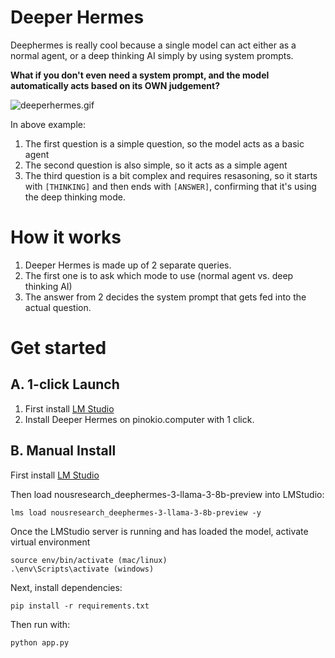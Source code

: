 # Deeper Hermes

Deephermes is really cool because a single model can act either as a normal agent, or a deep thinking AI simply by using system prompts.

**What if you don't even need a system prompt, and the model automatically acts based on its OWN judgement?**

![deeperhermes.gif](deeperhermes.gif)

In above example:

1. The first question is a simple question, so the model acts as a basic agent
2. The second question is also simple, so it acts as a simple agent
3. The third question is a bit complex and requires resasoning, so it starts with `[THINKING]` and then ends with `[ANSWER]`, confirming that it's using the deep thinking mode.

# How it works

1. Deeper Hermes is made up of 2 separate queries.
2. The first one is to ask which mode to use (normal agent vs. deep thinking AI)
3. The answer from 2 decides the system prompt that gets fed into the actual question.

# Get started

## A. 1-click Launch

1. First install [LM Studio](https://lmstudio.ai/)
2. Install Deeper Hermes on pinokio.computer with 1 click.

## B. Manual Install

First install [LM Studio](https://lmstudio.ai/)

Then load nousresearch_deephermes-3-llama-3-8b-preview into LMStudio:

```
lms load nousresearch_deephermes-3-llama-3-8b-preview -y
```

Once the LMStudio server is running and has loaded the model, activate virtual environment

```
source env/bin/activate (mac/linux)
.\env\Scripts\activate (windows)
```

Next, install dependencies:

```
pip install -r requirements.txt
```

Then run with:

```
python app.py
```
